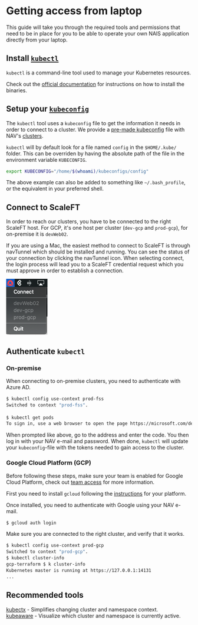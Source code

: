 # Getting access from laptop

This guide will take you through the required tools and permissions that need to be in place for you to be able to
operate your own NAIS application directly from your laptop.

## Install [`kubectl`][kubectl]

`kubectl` is a command-line tool used to manage your Kubernetes resources.

Check out the [official documentation][kubectl] for instructions on how to install the binaries.

## Setup your [`kubeconfig`][kubeconfig]

The `kubectl` tool uses a `kubeconfig` file to get the information it needs in order to connect to a cluster. We
provide a [pre-made kubeconfig] file with NAV's [clusters](clusters.md).

`kubectl` will by default look for a file named `config` in the `$HOME/.kube/` folder. This can be overriden by
having the absolute path of the file in the environment variable `KUBECONFIG`.

```bash
export KUBECONFIG="/home/$(whoami)/kubeconfigs/config"
```

The above example can also be added to something like `~/.bash_profile`, or the equivalent in your preferred shell.

## Connect to ScaleFT

In order to reach our clusters, you have to be connected to the right ScaleFT host. For GCP, it's one host per cluster
(`dev-gcp` and `prod-gcp`), for on-premise it is `devWeb02`.

If you are using a Mac, the easiest method to connect to ScaleFT is through navTunnel which should be installed and
running. You can see the status of your connection by clicking the navTunnel icon. When selecting connect, the login
process will lead you to a ScaleFT credential request which you must approve in order to establish
a connection.

![navTunnel context menu](../.gitbook/assets/navTunnel.png)

## Authenticate `kubectl`

### On-premise

When connecting to on-premise clusters, you need to authenticate with Azure AD.

```bash
$ kubectl config use-context prod-fss
Switched to context "prod-fss".

$ kubectl get pods
To sign in, use a web browser to open the page https://microsoft.com/devicelogin and enter the code CR69DPQQZ to authenticate.
```

When prompted like above, go to the address and enter the code. You then log in with your NAV e-mail and password.
When done, `kubectl` will update your `kubeconfig`-file with the tokens needed to gain access to the cluster.

### Google Cloud Platform (GCP)

Before following these steps, make sure your team is enabled for Google Cloud Platform, check 
out [team access](../gcp/getting-started#access) for more information.

First you need to install `gcloud` following the [instructions] for your platform.

Once installed, you need to authenticate with Google using your NAV e-mail.

```bash
$ gcloud auth login
```

Make sure you are connected to the right cluster, and verify that it works.

```bash
$ kubectl config use-context prod-gcp
Switched to context "prod-gcp".
$ kubectl cluster-info
gcp-terraform $ k cluster-info
Kubernetes master is running at https://127.0.0.1:14131
...
```

## Recommended tools

[kubectx](https://github.com/ahmetb/kubectx) - Simplifies changing cluster and namespace context.  
[kubeaware](https://github.com/jhrv/kubeaware) - Visualize which cluster and namespace is currently active.

[kubectl]: https://kubernetes.io/docs/tasks/tools/install-kubectl
[kubeconfig]: https://kubernetes.io/docs/concepts/configuration/organize-cluster-access-kubeconfig/
[pre-made kubeconfig]: https://github.com/navikt/kubeconfigs
[instructions]: https://cloud.google.com/sdk/docs/#install_the_latest_cloud_tools_version_cloudsdk_current_version
